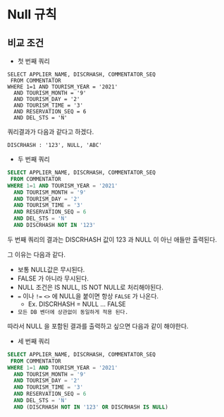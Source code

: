 # Null 규칙

## 비교 조건

- 첫 번째 쿼리

```
SELECT APPLIER_NAME, DISCRHASH, COMMENTATOR_SEQ
 FROM COMMENTATOR
WHERE 1=1 AND TOURISM_YEAR = '2021'
  AND TOURISM_MONTH = '9'
  AND TOURISM_DAY = '2'
  AND TOURISM_TIME = '3'
  AND RESERVATION_SEQ = 6
  AND DEL_STS = 'N'
``` 

쿼리결과가 다음과 같다고 하겠다.
 
`DISCRHASH : '123', NULL, 'ABC'`

- 두 번째 쿼리

```sql
SELECT APPLIER_NAME, DISCRHASH, COMMENTATOR_SEQ
 FROM COMMENTATOR
WHERE 1=1 AND TOURISM_YEAR = '2021'
  AND TOURISM_MONTH = '9'
  AND TOURISM_DAY = '2'
  AND TOURISM_TIME = '3'
  AND RESERVATION_SEQ = 6
  AND DEL_STS = 'N'
  AND DISCRHASH NOT IN '123'
```

두 번째 쿼리의 결과는 DISCRHASH 값이 123 과 NULL 이 아닌 애들만 출력된다.

그 이유는 다음과 같다.

- 보통 NULL값은 무시된다.
- FALSE 가 아니라 무시된다.
- NULL 조건은 IS NULL, IS NOT NULL로 처리해야된다.
- `=` 이나 `!=` `<>` 에 NULL을 붙이면 항상 `FALSE` 가 나온다.
  - Ex. DISCRHASH = NULL ... FALSE
- `모든 DB 벤더에 상관없이 동일하게 적용 된다.`

따라서 NULL 을 포함된 결과를 출력하고 싶으면 다음과 같이 해야한다.

- 세 번째 쿼리

```sql
SELECT APPLIER_NAME, DISCRHASH, COMMENTATOR_SEQ
 FROM COMMENTATOR
WHERE 1=1 AND TOURISM_YEAR = '2021'
  AND TOURISM_MONTH = '9'
  AND TOURISM_DAY = '2'
  AND TOURISM_TIME = '3'
  AND RESERVATION_SEQ = 6
  AND DEL_STS = 'N'
  AND (DISCRHASH NOT IN '123' OR DISCRHASH IS NULL)
```

